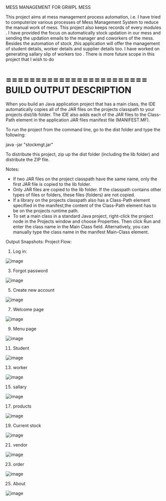 MESS MANAGEMENT FOR GRWPL MESS

This project aims at mess management process automation, i.e. I have tried to computerize various processes of Mess Management System to reduce the manual work of mess. This project also keeps records of every modules .
I have provided the focus on automatically stock updation in our mess and sending the updation emails to the manager and coworkers of the mess.
Besides the automation of stock ,this application will offer the management of student details, worker details and supplier details too. I have worked on generating sallary slip of workers too . There is more future scope in this project that I wish to do 

========================
BUILD OUTPUT DESCRIPTION
========================

When you build an Java application project that has a main class, the IDE
automatically copies all of the JAR
files on the projects classpath to your projects dist/lib folder. The IDE
also adds each of the JAR files to the Class-Path element in the application
JAR files manifest file (MANIFEST.MF).

To run the project from the command line, go to the dist folder and
type the following:

java -jar "stockmgt.jar" 

To distribute this project, zip up the dist folder (including the lib folder)
and distribute the ZIP file.

Notes:

* If two JAR files on the project classpath have the same name, only the first
JAR file is copied to the lib folder.
* Only JAR files are copied to the lib folder.
If the classpath contains other types of files or folders, these files (folders)
are not copied.
* If a library on the projects classpath also has a Class-Path element
specified in the manifest,the content of the Class-Path element has to be on
the projects runtime path.
* To set a main class in a standard Java project, right-click the project node
in the Projects window and choose Properties. Then click Run and enter the
class name in the Main Class field. Alternatively, you can manually type the
class name in the manifest Main-Class element.

Output Snapshots:
Project Flow: ​
1) Log in:​

![image](https://github.com/niveditavb05/Digital-mess-management-GRWPL/assets/68593325/1cfba19f-9560-4cbf-aa7a-4122be2b101a)


3) Forgot  password​


![image](https://github.com/niveditavb05/Digital-mess-management-GRWPL/assets/68593325/14d076dc-987e-4b5b-871b-ff206c76cf93)


5) Create new account​

   
![image](https://github.com/niveditavb05/Digital-mess-management-GRWPL/assets/68593325/8aae441a-6867-4ff5-af00-cbf162ee3047)


7) Welcome page​


![image](https://github.com/niveditavb05/Digital-mess-management-GRWPL/assets/68593325/7362bb85-b40e-451f-922d-c1954f8ce8b1)


9) Menu page​

    
![image](https://github.com/niveditavb05/Digital-mess-management-GRWPL/assets/68593325/fb17a6d5-309e-46e7-8b98-a6813fd69b74)


11) Student​

    
![image](https://github.com/niveditavb05/Digital-mess-management-GRWPL/assets/68593325/85dfba84-3bd2-418d-983d-bfb2207b2db1)


13) worker​

    
![image](https://github.com/niveditavb05/Digital-mess-management-GRWPL/assets/68593325/d7bc827b-c170-4346-b793-32eaa43b32a3)


15) sallary​

    
![image](https://github.com/niveditavb05/Digital-mess-management-GRWPL/assets/68593325/c3ec4fcc-903d-424a-8cc6-e1ca3bb49693)


17) products​

    
![image](https://github.com/niveditavb05/Digital-mess-management-GRWPL/assets/68593325/e54dfea4-106e-44b0-8e3f-2ccd1759a9ef)


19) Current stock​

    
![image](https://github.com/niveditavb05/Digital-mess-management-GRWPL/assets/68593325/d85e5fa5-a03f-4db3-a8d5-71d32e83b057)


21) vendor​

    
![image](https://github.com/niveditavb05/Digital-mess-management-GRWPL/assets/68593325/360b1bb2-752c-451f-b0e4-863ee6073125)


23) order​

    
![image](https://github.com/niveditavb05/Digital-mess-management-GRWPL/assets/68593325/ebdde68b-a6a1-43cc-b3a9-c4d7460be4be)


25) About​

    
![image](https://github.com/niveditavb05/Digital-mess-management-GRWPL/assets/68593325/39b8db2e-98dd-4683-b8c6-195e51ef503f)


